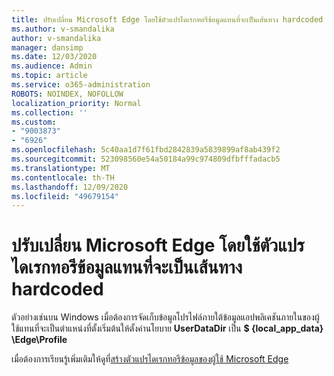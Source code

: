 ```yaml
---
title: ปรับเปลี่ยน Microsoft Edge โดยใช้ตัวแปรไดเรกทอรีข้อมูลแทนที่จะเป็นเส้นทาง hardcoded
ms.author: v-smandalika
author: v-smandalika
manager: dansimp
ms.date: 12/03/2020
ms.audience: Admin
ms.topic: article
ms.service: o365-administration
ROBOTS: NOINDEX, NOFOLLOW
localization_priority: Normal
ms.collection: ''
ms.custom:
- "9003873"
- "6926"
ms.openlocfilehash: 5c40aa1d7f61fbd2842839a5839899af8ab439f2
ms.sourcegitcommit: 523098560e54a50184a99c974809dfbfffadacb5
ms.translationtype: MT
ms.contentlocale: th-TH
ms.lasthandoff: 12/09/2020
ms.locfileid: "49679154"
---
```

# <a name="modify-microsoft-edge-by-using-data-directory-variables-rather-than-hardcoded-paths"></a>ปรับเปลี่ยน Microsoft Edge โดยใช้ตัวแปรไดเรกทอรีข้อมูลแทนที่จะเป็นเส้นทาง hardcoded

ตัวอย่างเช่นบน Windows เมื่อต้องการจัดเก็บข้อมูลโปรไฟล์ภายใต้ข้อมูลแอปพลิเคชันภายในของผู้ใช้แทนที่จะเป็นตำแหน่งที่ตั้งเริ่มต้นให้ตั้งค่านโยบาย **UserDataDir** เป็น **$ {local_app_data} \Edge\Profile** 

เมื่อต้องการเรียนรู้เพิ่มเติมให้ดูที่[สร้างตัวแปรไดเรกทอรีข้อมูลของผู้ใช้ Microsoft Edge](https://docs.microsoft.com/deployedge/edge-learnmore-create-user-directory-vars)
